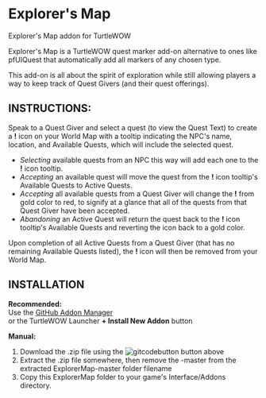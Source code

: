 # Explorer's Map
Explorer's Map addon for TurtleWOW


Explorer's Map is a TurtleWOW quest marker add-on alternative to ones like pfUIQuest that automatically add all markers of any chosen type.

This add-on is all about the spirit of exploration while still allowing players a way to keep track of Quest Givers (and their quest offerings).

## INSTRUCTIONS:<br>

Speak to a Quest Giver and select a quest (to view the Quest Text) to create a **!** icon on your World Map with a tooltip indicating
the NPC's name, location, and Available Quests, which will include the selected quest.

  * _Selecting_ available quests from an NPC this way will add each one to the **!** icon tooltip.
  * _Accepting_ an available quest will move the quest from the **!** icon tooltip's Available Quests to Active Quests.
  * _Accepting_ all available quests from a Quest Giver will change the **!** from gold color to red, to signify at a glance that all of the quests from that Quest Giver have been accepted.
  * _Abandoning_ an Active Quest will return the quest back to the **!** icon tooltip's Available Quests and reverting the icon back to a gold color.

Upon completion of all Active Quests from a Quest Giver (that has no remaining Available Quests listed), the **!** icon will then be removed from your World Map.

## INSTALLATION<br>

**Recommended:**<br>
Use the [GitHub Addon Manager](https://turtle-wow.fandom.com/wiki/GitAddonsManager)<br>
or the TurtleWOW Launcher **+ Install New Addon** button

**Manual:**<br>
 1. Download the .zip file using the ![gitcodebutton](https://imgur.com/C79XiBN.png) button above
 2. Extract the .zip file somewhere, then remove the -master from the extracted ExplorerMap-master folder filename 
 3. Copy this ExplorerMap folder to your game's Interface/Addons directory.
